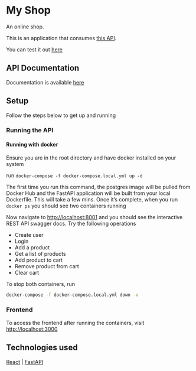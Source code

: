 # My Shop

An online shop.

This is an application that consumes [this API](http://myshop-mrkiura.herokuapp.com/docs).

You can test it out [here](https://myshop-mrkiura-fe.herokuapp.com/login/)

## API Documentation

Documentation is available [here](http://myshop-mrkiura.herokuapp.com/docs)

## Setup

Follow the steps below to get up and running

### Running the API

#### Running with docker

Ensure you are in the root directory and have docker installed on your system

run `docker-compose -f docker-compose.local.yml up -d`

The first time you run this command, the postgres image will be pulled from Docker Hub and the FastAPI application will be built from your local Dockerfile. This will take a few mins. Once it’s complete, when you run `docker ps` you should see two containers running

Now navigate to [http://localhost:8001](http://localhost:8001) and you should see the interactive REST API swagger docs. Try the following operations

* Create user
* Login
* Add a product
* Get a list of products
* Add product to cart
* Remove product from cart
* Clear cart

To stop both containers, run

```bash
docker-compose -f docker-compose.local.yml down -v
```

### Frontend

To access the frontend after running the containers, visit [http://localhost:3000](http://localhost:3000)

## Technologies used

[React](https://reactjs.org) | [FastAPI](https://fastapi.tiangolo.com)
